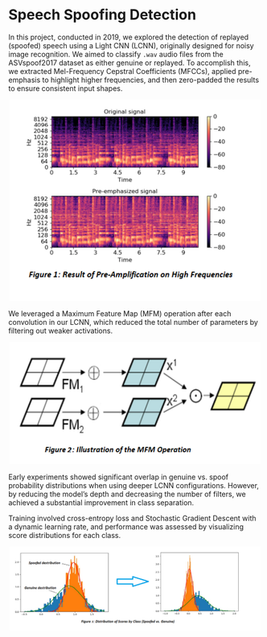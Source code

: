                                    
# Speech Spoofing Detection

In this project, conducted in 2019, we explored the detection of replayed (spoofed) speech using a Light CNN (LCNN), originally designed for noisy image recognition. We aimed to classify `.wav` audio files from the ASVspoof2017 dataset as either genuine or replayed. To accomplish this, we extracted Mel-Frequency Cepstral Coefficients (MFCCs), applied pre-emphasis to highlight higher frequencies, and then zero-padded the results to ensure consistent input shapes.

<p align="center">
  <img src="images/Pre_amplification.png" alt="Description" width="500"/>
</p>

We leveraged a Maximum Feature Map (MFM) operation after each convolution in our LCNN, which reduced the total number of parameters by filtering out weaker activations.

<p align="center">
  <img src="images/MFM.png" alt="Description" width="500"/>
</p>

Early experiments showed significant overlap in genuine vs. spoof probability distributions when using deeper LCNN configurations. However, by reducing the model’s depth and decreasing the number of filters, we achieved a substantial improvement in class separation.

Training involved cross-entropy loss and Stochastic Gradient Descent with a dynamic learning rate, and performance was assessed by visualizing score distributions for each class.
<p align="center">
  <img src="images/Distribution_Scores_InitialExp vs finalExp.png" alt="Description" width="500"/>
</p> 

